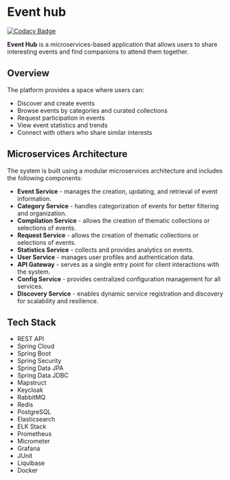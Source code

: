 # Event hub

[![Codacy Badge](https://app.codacy.com/project/badge/Grade/1daac95c97d64c7aa9ebe534fd3ab57f)](https://app.codacy.com/gh/faspix/event-hub/dashboard?utm_source=gh&utm_medium=referral&utm_content=&utm_campaign=Badge_grade)

**Event Hub** is a microservices-based application that allows users to share interesting events and find companions to attend them together.

## Overview

The platform provides a space where users can:

* Discover and create events
* Browse events by categories and curated collections
* Request participation in events
* View event statistics and trends
* Connect with others who share similar interests

## Microservices Architecture


The system is built using a modular microservices architecture and includes the following components:

* **Event Service** - manages the creation, updating, and retrieval of event information.
* **Category Service** - handles categorization of events for better filtering and organization.
* **Compilation Service** - allows the creation of thematic collections or selections of events.
* **Request Service** - allows the creation of thematic collections or selections of events.
* **Statistics Service** - collects and provides analytics on events.
* **User Service** - manages user profiles and authentication data.
* **API Gateway** - serves as a single entry point for client interactions with the system.
* **Config Service** - provides centralized configuration management for all services.
* **Discovery Service** - enables dynamic service registration and discovery for scalability and resilience.

## Tech Stack

* REST API
* Spring Cloud
* Spring Boot
* Spring Security
* Spring Data JPA
* Spring Data JDBC
* Mapstruct
* Keycloak
* RabbitMQ
* Redis
* PostgreSQL
* Elasticsearch
* ELK Stack
* Prometheus
* Micrometer
* Grafana
* JUnit
* Liquibase 
* Docker

